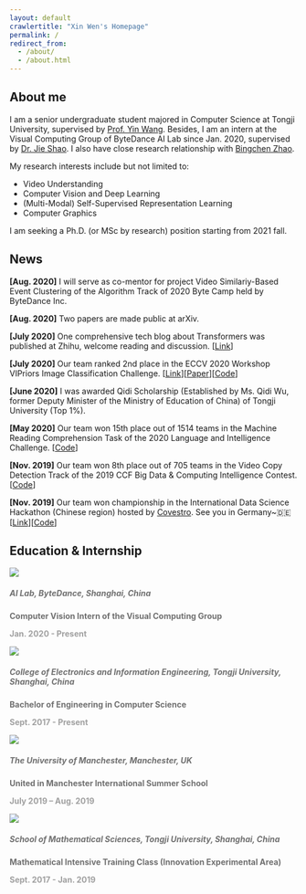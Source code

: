 ```yaml
---
layout: default
crawlertitle: "Xin Wen's Homepage"
permalink: /
redirect_from:
  - /about/
  - /about.html
---
```


## About me

I am a senior undergraduate student majored in Computer Science at Tongji University, supervised by [Prof. Yin Wang](http://web.eecs.umich.edu/~yinw/).
Besides, I am an intern at the Visual Computing Group of ByteDance AI Lab since Jan. 2020, supervised by [Dr. Jie Shao](https://www.linkedin.com/in/jieshao/). I also have close research relationship with [Bingchen Zhao](http://info.zhaobc.me/).

My research interests include but not limited to:

- Video Understanding
- Computer Vision and Deep Learning
- (Multi-Modal) Self-Supervised Representation Learning
- Computer Graphics

I am seeking a Ph.D. (or MSc by research) position starting from 2021 fall.

## News

**[Aug. 2020]** I will serve as co-mentor for project Video Similariy-Based Event Clustering of the Algorithm Track of 2020 Byte Camp held by ByteDance Inc.

**[Aug. 2020]** Two papers are made public at arXiv.

**[July 2020]** One comprehensive tech blog about Transformers was published at Zhihu, welcome reading and discussion. \[[Link](https://zhuanlan.zhihu.com/p/164568326)\]

**[July 2020]** Our team ranked 2nd place in the ECCV 2020 Workshop VIPriors Image Classification Challenge. \[[Link](https://vipriors.github.io/challenges/#final-rankings)\]\[[Paper](https://arxiv.org/abs/2008.00261)\]\[[Code](https://github.com/DTennant/distill_visual_priors)\]

**[June 2020]** I was awarded Qidi Scholarship (Established by Ms. Qidi Wu, former Deputy Minister of the Ministry of Education of China) of Tongji University (Top 1%).

**[May 2020]** Our team won 15th place out of 1514 teams in the Machine Reading Comprehension Task of the 2020 Language and Intelligence Challenge. \[[Code](https://github.com/xwen99/DuReader-Robust-With-Paddlehub)\]

**[Nov. 2019]** Our team won 8th place out of 705 teams in the Video Copy Detection Track of the 2019 CCF Big Data & Computing Intelligence Contest. \[[Code](https://github.com/xwen99/CCF-BDCI-VideoCopyDetection)\]

**[Nov. 2019]** Our team won championship in the International Data Science Hackathon (Chinese region) hosted by [Covestro](https://www.covestro.com/en). See you in Germany~🇩🇪\[[Link](https://www.linkedin.com/feed/update/urn:li:activity:6599863028911575040/)\]\[[Code](https://github.com/ganler/ParticleFormationChampionSolution-TJ)\]

## Education & Internship

<link rel="stylesheet" href="/assets/css/education.css">
<div class="education">
  <div class="left"><img src="{{ site.images | relative_url }}/edu/lab.png"></div>
  <div class="right"><h5 style="color:#707070">AI Lab, ByteDance, Shanghai, China</h5>
    <a class="author"><b style="color:#707070">Computer Vision Intern of the Visual Computing Group</b></a>
    <p class="venue"><b style="color:#A0A0A0">Jan. 2020 - Present</b></p>
  </div>
</div>
<div class="education">
  <div class="left"><img src="{{ site.images | relative_url }}/edu/tongji.png"></div>
  <div class="right"><h5 style="color:#707070">College of Electronics and Information Engineering, Tongji University, Shanghai, China</h5>
    <a class="author"><b style="color:#707070">Bachelor of Engineering in Computer Science</b></a>
    <p class="venue"><b style="color:#A0A0A0">Sept. 2017 - Present</b></p>
  </div>
</div>
<div class="education">
  <div class="left"><img src="{{ site.images | relative_url }}/edu/manchester.jpeg"></div>
  <div class="right"><h5 style="color:#707070">The University of Manchester, Manchester, UK</h5>
    <a class="author"><b style="color:#707070">United in Manchester International Summer School</b></a>
    <p class="venue"><b style="color:#A0A0A0">July 2019 – Aug. 2019</b></p>
  </div>
</div>
<div class="education">
  <div class="left"><img src="{{ site.images | relative_url }}/edu/tongji.png"></div>
  <div class="right"><h5 style="color:#707070">School of Mathematical Sciences, Tongji University, Shanghai, China</h5>
    <a class="author"><b style="color:#707070">Mathematical Intensive Training Class (Innovation Experimental Area)</b></a>
    <p class="venue"><b style="color:#A0A0A0">Sept. 2017 - Jan. 2019</b></p>
  </div>
</div>

